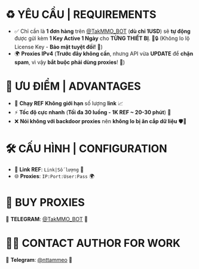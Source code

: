 # ♻️ YÊU CẦU | REQUIREMENTS

- ✅ Chỉ cần là **1 đơn hàng** trên [@TakMMO_BOT](https://t.me/TakMMO_BOT) (**dù chỉ 1USD**) sẽ **tự động** được gửi kèm **1 Key Active 1 Ngày** cho **TỪNG THIẾT BỊ**. 📲🔒 (Không lo lộ License Key - **Bảo mật tuyệt đối!** 🔐)
- 🌍 **Proxies IPv4** (**Trước đây không cần**, nhưng API vừa **UPDATE** để **chặn spam**, vì vậy **bắt buộc phải dùng proxies**! 🚀)

# 🚀 **ƯU ĐIỂM | ADVANTAGES**

- 🔄 **Chạy REF** **Không giới hạn** số lượng **link** 📈
- ⚡ **Tốc độ cực nhanh** (**Tối đa 30 luồng - 1K REF ~ 20-30 phút**) 🚀
- ❌ **Nói không với backdoor proxies** nên **không lo bị ăn cắp dữ liệu** 🛡️🔐

# 🛠️ **CẤU HÌNH | CONFIGURATION**

- 🔗 **Link REF**: `Link|Số lượng` 🔗
- 🌐 **Proxies**: `IP:Port:User:Pass` 🌍

# 🛒 **BUY PROXIES**

📩 **TELEGRAM**: [@TakMMO_BOT](https://t.me/TakMMO_BOT) 🤖

# 👨‍💻 **CONTACT AUTHOR FOR WORK**

📢 **Telegram**: [@nttammeo](https://t.me/nttammeo) 💬

